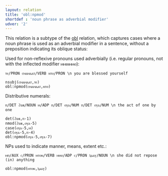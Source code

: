 ```yaml
---
layout: relation
title: 'obl:npmod'
shortdef : 'noun phrase as adverbial modifier'
udver: '2'
---
```


This relation is a subtype of the [obl]() relation, which captures cases where a noun phrase is used as an adverbial modifier in a sentence, without a preposition indicating its oblique status:

Used for non-reflexive pronouns used adverbially (i.e. regular pronouns, not with the inflected modifier ⲙⲙⲓⲛⲙⲙⲟ):

~~~ sdparse
ⲧⲉ/PRON ⲥⲙⲁⲙⲁⲁⲧ/VERB ⲛⲧⲟ/PRON \n you are blessed yourself

nsubj(ⲥⲙⲁⲙⲁⲁⲧ,ⲧⲉ)
obl:npmod(ⲥⲙⲁⲙⲁⲁⲧ,ⲛⲧⲟ)
~~~

Distributive numerals:

~~~ sdparse
ⲡ/DET ϩⲱⲃ/NOUN ⲙ/ADP ⲡ/DET ⲟⲩⲁ/NUM ⲡ/DET ⲟⲩⲁ/NUM \n the act of one by one

det(ϩⲱⲃ,ⲡ-1)
nmod(ϩⲱⲃ,ⲟⲩⲁ-5)
case(ⲟⲩⲁ-5,ⲙ)
det(ⲟⲩⲁ-5,ⲡ-4)
obl:npmod(ⲟⲩⲁ-5,ⲟⲩⲁ-7)
~~~

NPs used to indicate manner, means, extent etc.:

~~~ sdparse
ⲙⲡ/AUX ⲥ/PRON ⲙⲧⲟⲛ/VERB ⲙⲙⲟ/ADP ⲥ/PRON ⲗⲁⲁⲩ/NOUN \n she did not repose (in) anything

obl:npmod(ⲙⲧⲟⲛ,ⲗⲁⲁⲩ)
~~~

